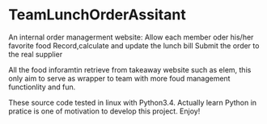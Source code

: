 # TeamLunchOrderAssitant
An internal order managerment website:
   Allow each member oder his/her favorite food
   Record,calculate and update the lunch bill
   Submit the order to the real supplier
  
  All the food inforamtin retrieve from takeaway website such as elem, this only aim to serve as wrapper to team with more 
  foud management functionlity and fun.
  
  These source code tested in linux with Python3.4.
  Actually learn Python in pratice is one of motivation to develop this project.
  Enjoy!
